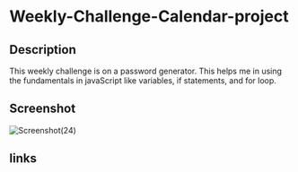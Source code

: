 # Weekly-Challenge-Calendar-project

## Description

This weekly challenge is on a password generator. This helps me in using the fundamentals in javaScript like variables, if statements, and for loop. 

## Screenshot

![Screenshot(24)](https://user-images.githubusercontent.com/95495757/232847900-ba9f4d97-54d9-4a73-b9c4-1994ea78b75e.png)

## links